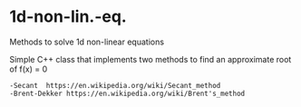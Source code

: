 # 1d-non-lin.-eq.
Methods to solve 1d non-linear equations

Simple C++ class that implements two methods to find an approximate root of f(x) = 0

    -Secant  https://en.wikipedia.org/wiki/Secant_method
    -Brent-Dekker https://en.wikipedia.org/wiki/Brent's_method 

